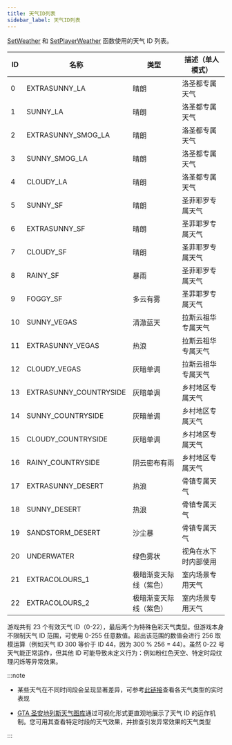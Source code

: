 ```yaml
---
title: 天气ID列表
sidebar_label: 天气ID列表
---
```


[SetWeather](../functions/SetWeather) 和 [SetPlayerWeather](../functions/SetPlayerWeather) 函数使用的天气 ID 列表。

| ID  | 名称                   | 类型                   | 描述（单人模式）       |
| --- | ---------------------- | ---------------------- | ---------------------- |
| 0   | EXTRASUNNY_LA          | 晴朗                   | 洛圣都专属天气         |
| 1   | SUNNY_LA               | 晴朗                   | 洛圣都专属天气         |
| 2   | EXTRASUNNY_SMOG_LA     | 晴朗                   | 洛圣都专属天气         |
| 3   | SUNNY_SMOG_LA          | 晴朗                   | 洛圣都专属天气         |
| 4   | CLOUDY_LA              | 晴朗                   | 洛圣都专属天气         |
| 5   | SUNNY_SF               | 晴朗                   | 圣菲耶罗专属天气       |
| 6   | EXTRASUNNY_SF          | 晴朗                   | 圣菲耶罗专属天气       |
| 7   | CLOUDY_SF              | 晴朗                   | 圣菲耶罗专属天气       |
| 8   | RAINY_SF               | 暴雨                   | 圣菲耶罗专属天气       |
| 9   | FOGGY_SF               | 多云有雾               | 圣菲耶罗专属天气       |
| 10  | SUNNY_VEGAS            | 清澈蓝天               | 拉斯云祖华专属天气     |
| 11  | EXTRASUNNY_VEGAS       | 热浪                   | 拉斯云祖华专属天气     |
| 12  | CLOUDY_VEGAS           | 灰暗单调               | 拉斯云祖华专属天气     |
| 13  | EXTRASUNNY_COUNTRYSIDE | 灰暗单调               | 乡村地区专属天气       |
| 14  | SUNNY_COUNTRYSIDE      | 灰暗单调               | 乡村地区专属天气       |
| 15  | CLOUDY_COUNTRYSIDE     | 灰暗单调               | 乡村地区专属天气       |
| 16  | RAINY_COUNTRYSIDE      | 阴云密布有雨           | 乡村地区专属天气       |
| 17  | EXTRASUNNY_DESERT      | 热浪                   | 骨镇专属天气           |
| 18  | SUNNY_DESERT           | 热浪                   | 骨镇专属天气           |
| 19  | SANDSTORM_DESERT       | 沙尘暴                 | 骨镇专属天气           |
| 20  | UNDERWATER             | 绿色雾状               | 视角在水下时内部使用 |
| 21  | EXTRACOLOURS_1         | 极暗渐变天际线（紫色） | 室内场景专用天气       |
| 22  | EXTRACOLOURS_2         | 极暗渐变天际线（紫色） | 室内场景专用天气       |

游戏共有 23 个有效天气 ID（0-22），最后两个为特殊色彩天气类型。但游戏本身不限制天气 ID 范围，可使用 0-255 任意数值。超出该范围的数值会进行 256 取模运算（例如天气 ID 300 等价于 ID 44，因为 300 % 256 = 44）。虽然 0-22 号天气能正常运作，但其他 ID 可能导致未定义行为：例如粉红色天空、特定时段纹理闪烁等异常效果。

:::note

- 某些天气在不同时间段会呈现显著差异，可参考[此链接](http://hotmist.ddo.jp/id/weather.html)查看各天气类型的实时表现

- [GTA 圣安地列斯天气图库](https://dev.prineside.com/en/gtasa_weather_id/)通过可视化形式更直观地展示了天气 ID 的运作机制。您可用其查看特定时段的天气效果，并排查引发异常效果的天气类型

:::
